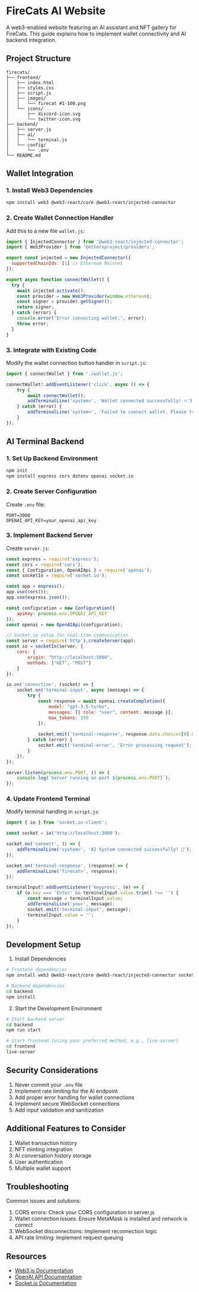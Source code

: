 # FireCats AI Website

A web3-enabled website featuring an AI assistant and NFT gallery for FireCats. This guide explains how to implement wallet connectivity and AI backend integration.

## Project Structure
```
firecats/
├── frontend/
│   ├── index.html
│   ├── styles.css
│   ├── script.js
│   ├── images/
│   │   └── firecat #1-100.png
│   └── icons/
│       ├── discord-icon.svg
│       └── twitter-icon.svg
├── backend/
│   ├── server.js
│   ├── ai/
│   │   └── terminal.js
│   └── config/
│       └── .env
└── README.md
```

## Wallet Integration

### 1. Install Web3 Dependencies
```bash
npm install web3 @web3-react/core @web3-react/injected-connector
```

### 2. Create Wallet Connection Handler
Add this to a new file `wallet.js`:
```javascript
import { InjectedConnector } from '@web3-react/injected-connector';
import { Web3Provider } from '@ethersproject/providers';

export const injected = new InjectedConnector({
  supportedChainIds: [1] // Ethereum Mainnet
});

export async function connectWallet() {
  try {
    await injected.activate();
    const provider = new Web3Provider(window.ethereum);
    const signer = provider.getSigner();
    return signer;
  } catch (error) {
    console.error('Error connecting wallet:', error);
    throw error;
  }
}
```

### 3. Integrate with Existing Code
Modify the wallet connection button handler in `script.js`:
```javascript
import { connectWallet } from './wallet.js';

connectWallet?.addEventListener('click', async () => {
    try {
        await connectWallet();
        addTerminalLine('system>', 'Wallet connected successfully! 🔥');
    } catch (error) {
        addTerminalLine('system>', 'Failed to connect wallet. Please try again.');
    }
});
```

## AI Terminal Backend

### 1. Set Up Backend Environment
```bash
npm init
npm install express cors dotenv openai socket.io
```

### 2. Create Server Configuration
Create `.env` file:
```env
PORT=3000
OPENAI_API_KEY=your_openai_api_key
```

### 3. Implement Backend Server
Create `server.js`:
```javascript
const express = require('express');
const cors = require('cors');
const { Configuration, OpenAIApi } = require('openai');
const socketIo = require('socket.io');

const app = express();
app.use(cors());
app.use(express.json());

const configuration = new Configuration({
    apiKey: process.env.OPENAI_API_KEY
});
const openai = new OpenAIApi(configuration);

// Socket.io setup for real-time communication
const server = require('http').createServer(app);
const io = socketIo(server, {
    cors: {
        origin: "http://localhost:5000",
        methods: ["GET", "POST"]
    }
});

io.on('connection', (socket) => {
    socket.on('terminal-input', async (message) => {
        try {
            const response = await openai.createCompletion({
                model: "gpt-3.5-turbo",
                messages: [{ role: "user", content: message }],
                max_tokens: 150
            });
            
            socket.emit('terminal-response', response.data.choices[0].message.content);
        } catch (error) {
            socket.emit('terminal-error', 'Error processing request');
        }
    });
});

server.listen(process.env.PORT, () => {
    console.log(`Server running on port ${process.env.PORT}`);
});
```

### 4. Update Frontend Terminal
Modify terminal handling in `script.js`:
```javascript
import { io } from 'socket.io-client';

const socket = io('http://localhost:3000');

socket.on('connect', () => {
    addTerminalLine('system>', 'AI System connected successfully! 🤖');
});

socket.on('terminal-response', (response) => {
    addTerminalLine('firecat>', response);
});

terminalInput?.addEventListener('keypress', (e) => {
    if (e.key === 'Enter' && terminalInput.value.trim() !== '') {
        const message = terminalInput.value;
        addTerminalLine('you>', message);
        socket.emit('terminal-input', message);
        terminalInput.value = '';
    }
});
```

## Development Setup

1. Install Dependencies
```bash
# Frontend dependencies
npm install web3 @web3-react/core @web3-react/injected-connector socket.io-client

# Backend dependencies
cd backend
npm install
```

2. Start the Development Environment
```bash
# Start backend server
cd backend
npm run start

# Start frontend (using your preferred method, e.g., live-server)
cd frontend
live-server
```

## Security Considerations

1. Never commit your `.env` file
2. Implement rate limiting for the AI endpoint
3. Add proper error handling for wallet connections
4. Implement secure WebSocket connections
5. Add input validation and sanitization

## Additional Features to Consider

1. Wallet transaction history
2. NFT minting integration
3. AI conversation history storage
4. User authentication
5. Multiple wallet support

## Troubleshooting

Common issues and solutions:
1. CORS errors: Check your CORS configuration in server.js
2. Wallet connection issues: Ensure MetaMask is installed and network is correct
3. WebSocket disconnections: Implement reconnection logic
4. API rate limiting: Implement request queuing

## Resources

- [Web3.js Documentation](https://web3js.readthedocs.io/)
- [OpenAI API Documentation](https://platform.openai.com/docs/)
- [Socket.io Documentation](https://socket.io/docs/v4/)